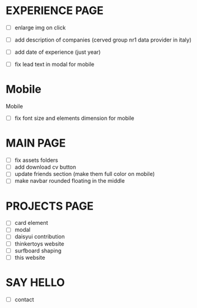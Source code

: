 # EXPERIENCE PAGE

- [ ] enlarge img on click
- [ ] add description of companies (cerved group nr1 data provider in italy)
- [ ] add date of experience (just year)
- [ ] fix lead text in modal for mobile


# Mobile

Mobile
- [ ] fix font size and elements dimension for mobile

# MAIN PAGE

- [ ] fix assets folders
- [ ] add download cv button
- [ ] update friends section (make them full color on mobile)
- [ ] make navbar rounded floating in the middle

# PROJECTS PAGE

- [ ] card element
- [ ] modal
- [ ] daisyui contribution
- [ ] thinkertoys website
- [ ] surfboard shaping
- [ ] this website

# SAY HELLO

- [ ] contact
